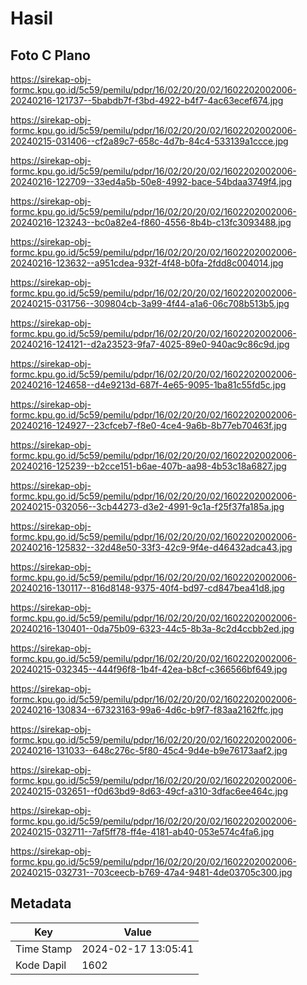 # Hasil

## Foto C Plano

https://sirekap-obj-formc.kpu.go.id/5c59/pemilu/pdpr/16/02/20/20/02/1602202002006-20240216-121737--5babdb7f-f3bd-4922-b4f7-4ac63ecef674.jpg

https://sirekap-obj-formc.kpu.go.id/5c59/pemilu/pdpr/16/02/20/20/02/1602202002006-20240215-031406--cf2a89c7-658c-4d7b-84c4-533139a1ccce.jpg

https://sirekap-obj-formc.kpu.go.id/5c59/pemilu/pdpr/16/02/20/20/02/1602202002006-20240216-122709--33ed4a5b-50e8-4992-bace-54bdaa3749f4.jpg

https://sirekap-obj-formc.kpu.go.id/5c59/pemilu/pdpr/16/02/20/20/02/1602202002006-20240216-123243--bc0a82e4-f860-4556-8b4b-c13fc3093488.jpg

https://sirekap-obj-formc.kpu.go.id/5c59/pemilu/pdpr/16/02/20/20/02/1602202002006-20240216-123632--a951cdea-932f-4f48-b0fa-2fdd8c004014.jpg

https://sirekap-obj-formc.kpu.go.id/5c59/pemilu/pdpr/16/02/20/20/02/1602202002006-20240215-031756--309804cb-3a99-4f44-a1a6-06c708b513b5.jpg

https://sirekap-obj-formc.kpu.go.id/5c59/pemilu/pdpr/16/02/20/20/02/1602202002006-20240216-124121--d2a23523-9fa7-4025-89e0-940ac9c86c9d.jpg

https://sirekap-obj-formc.kpu.go.id/5c59/pemilu/pdpr/16/02/20/20/02/1602202002006-20240216-124658--d4e9213d-687f-4e65-9095-1ba81c55fd5c.jpg

https://sirekap-obj-formc.kpu.go.id/5c59/pemilu/pdpr/16/02/20/20/02/1602202002006-20240216-124927--23cfceb7-f8e0-4ce4-9a6b-8b77eb70463f.jpg

https://sirekap-obj-formc.kpu.go.id/5c59/pemilu/pdpr/16/02/20/20/02/1602202002006-20240216-125239--b2cce151-b6ae-407b-aa98-4b53c18a6827.jpg

https://sirekap-obj-formc.kpu.go.id/5c59/pemilu/pdpr/16/02/20/20/02/1602202002006-20240215-032056--3cb44273-d3e2-4991-9c1a-f25f37fa185a.jpg

https://sirekap-obj-formc.kpu.go.id/5c59/pemilu/pdpr/16/02/20/20/02/1602202002006-20240216-125832--32d48e50-33f3-42c9-9f4e-d46432adca43.jpg

https://sirekap-obj-formc.kpu.go.id/5c59/pemilu/pdpr/16/02/20/20/02/1602202002006-20240216-130117--816d8148-9375-40f4-bd97-cd847bea41d8.jpg

https://sirekap-obj-formc.kpu.go.id/5c59/pemilu/pdpr/16/02/20/20/02/1602202002006-20240216-130401--0da75b09-6323-44c5-8b3a-8c2d4ccbb2ed.jpg

https://sirekap-obj-formc.kpu.go.id/5c59/pemilu/pdpr/16/02/20/20/02/1602202002006-20240215-032345--444f96f8-1b4f-42ea-b8cf-c366566bf649.jpg

https://sirekap-obj-formc.kpu.go.id/5c59/pemilu/pdpr/16/02/20/20/02/1602202002006-20240216-130834--67323163-99a6-4d6c-b9f7-f83aa2162ffc.jpg

https://sirekap-obj-formc.kpu.go.id/5c59/pemilu/pdpr/16/02/20/20/02/1602202002006-20240216-131033--648c276c-5f80-45c4-9d4e-b9e76173aaf2.jpg

https://sirekap-obj-formc.kpu.go.id/5c59/pemilu/pdpr/16/02/20/20/02/1602202002006-20240215-032651--f0d63bd9-8d63-49cf-a310-3dfac6ee464c.jpg

https://sirekap-obj-formc.kpu.go.id/5c59/pemilu/pdpr/16/02/20/20/02/1602202002006-20240215-032711--7af5ff78-ff4e-4181-ab40-053e574c4fa6.jpg

https://sirekap-obj-formc.kpu.go.id/5c59/pemilu/pdpr/16/02/20/20/02/1602202002006-20240215-032731--703ceecb-b769-47a4-9481-4de03705c300.jpg


## Metadata

| Key        | Value               |
| ---------- | ------------------- |
| Time Stamp | 2024-02-17 13:05:41 |
| Kode Dapil | 1602                |



